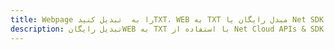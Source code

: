 ---title: Webpage را به  تبدیل کنیدTXT، WEB به TXT مبدل رایگان یا Net SDKdescription: تبدیل رایگانWEB به TXT با استفاده از Net Cloud APIs & SDK همچنین اسناد PDF را در Cloud ایجاد، ویرایش و رندر کنید.---